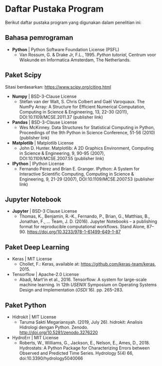 # Daftar Pustaka Program

Berikut daftar pustaka program yang digunakan dalam penelitian ini:

## Bahasa pemrograman

- **Python** | Python Software Foundation License (PSFL)
  - Van Rossum, G. & Drake Jr, F.L., 1995. _Python tutorial_, Centrum voor Wiskunde en Informatica Amsterdam, The Netherlands.

## Paket Scipy

Sitasi berdasarkan: https://www.scipy.org/citing.html

- **Numpy** | BSD-3-Clause License
  - Stéfan van der Walt, S. Chris Colbert and Gaël Varoquaux. The NumPy Array: A Structure for Efficient Numerical Computation, Computing in Science & Engineering, 13, 22-30 (2011), DOI:10.1109/MCSE.2011.37 (publisher link)
- **Pandas** | BSD-3-Clause License
  - Wes McKinney. Data Structures for Statistical Computing in Python, Proceedings of the 9th Python in Science Conference, 51-56 (2010) (publisher link)
- **Matplotlib** | Matplotlib License
  - John D. Hunter. Matplotlib: A 2D Graphics Environment, Computing in Science & Engineering, 9, 90-95 (2007), DOI:10.1109/MCSE.2007.55 (publisher link)
- **IPython** | IPython License
  - Fernando Pérez and Brian E. Granger. IPython: A System for Interactive Scientific Computing, Computing in Science & Engineering, 9, 21-29 (2007), DOI:10.1109/MCSE.2007.53 (publisher link)

## Jupyter Notebook

- **Jupyter** | BSD-3 Clause License
  - Thomas, K., Benjamin, R.-K., Fernando, P., Brian, G., Matthias, B., Jonathan, F., … Team, J. D. (2016). Jupyter Notebooks &ndash; a publishing format for reproducible computational workflows. Stand Alone, 87–90. https://doi.org/10.3233/978-1-61499-649-1-87


## Paket Deep Learning

- Keras | MIT License
  - Chollet, F.: Keras, available at: https://github.com/keras-team/keras, 2015.
- Tensorflow | Apache-2.0 License
  - Abadi, Mart&#39;in et al., 2016. Tensorflow: A system for large-scale machine learning. In 12th $USENIX$ Symposium on Operating Systems Design and Implementation ($OSDI$ 16). pp. 265–283.

## Paket Python
- Hidrokit | MIT License
  - Taruma Sakti Megariansyah. (2019, July 26). hidrokit: Analisis Hidrologi dengan Python. Zenodo. http://doi.org/10.5281/zenodo.3276220
- HydroErr | MIT License
  - Roberts, W., Williams, G., Jackson, E., Nelson, E., Ames, D., 2018. Hydrostats: A Python Package for Characterizing Errors between Observed and Predicted Time Series. Hydrology 5(4) 66, doi:10.3390/hydrology5040066